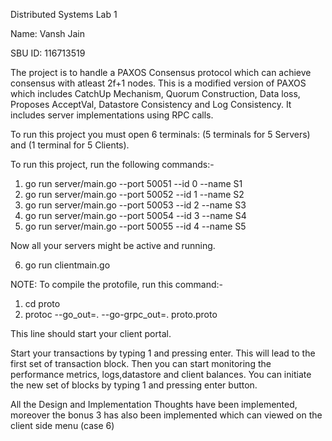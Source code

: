 Distributed Systems Lab 1

Name: Vansh Jain

SBU ID: 116713519


The project is to handle a PAXOS Consensus protocol which can achieve consensus with atleast 2f+1 nodes.
This is a modified version of PAXOS which includes CatchUp Mechanism, Quorum Construction, Data loss, Proposes AcceptVal, Datastore Consistency and Log Consistency.
It includes server implementations using RPC calls.

To run this project you must open 6 terminals: (5 terminals for 5 Servers) and (1 terminal for 5 Clients).

To run this project, run the following commands:-

1. go run server/main.go --port 50051 --id 0 --name S1
2. go run server/main.go --port 50052 --id 1 --name S2
3. go run server/main.go --port 50053 --id 2 --name S3
4. go run server/main.go --port 50054 --id 3 --name S4
5. go run server/main.go --port 50055 --id 4 --name S5
   
Now all your servers might be active and running.

6. go run clientmain.go

NOTE: To compile the protofile, run this command:-
1. cd proto
2. protoc --go_out=. --go-grpc_out=. proto.proto



   
This line should start your client portal.

Start your transactions by typing 1 and pressing enter. This will lead to the first set of transaction block. Then you can start monitoring the performance metrics, logs,datastore and client balances. You can initiate the new set of blocks by typing 1 and pressing enter button.

All the Design and Implementation Thoughts have been implemented, moreover the bonus 3 has also been implemented which can viewed on the client side menu (case 6)










